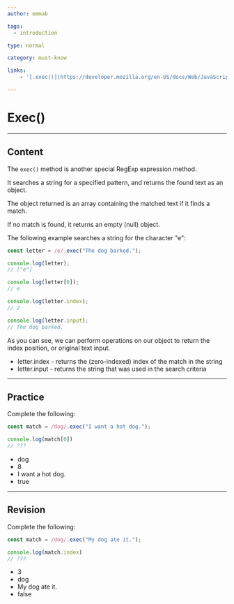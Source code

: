 ```yaml
---
author: emmab

tags:
  - introduction

type: normal

category: must-know

links:
	- '[.exec()](https://developer.mozilla.org/en-US/docs/Web/JavaScript/Reference/Global_Objects/RegExp/exec){website}'

---
```


# Exec()

---
## Content

The `exec()` method is another special RegExp expression method.

It searches a string for a specified pattern, and returns the found text as an object.

The object returned is an array containing the matched text if it finds a match.

If no match is found, it returns an empty (null) object.

The following example searches a string for the character "e":

```javascript
const letter = /e/.exec("The dog barked.");

console.log(letter);
// ["e"]

console.log(letter[0]);
// e

console.log(letter.index);
// 2

console.log(letter.input);
// The dog barked.
```

As you can see, we can perform operations on our object to return the index position, or original text input.

- letter.index - returns the (zero-indexed) index of the match in the string
- letter.input - returns the string that was used in the search criteria

---
## Practice

Complete the following:

```javascript
const match = /dog/.exec("I want a hot dog.");

console.log(match[0])
// ???
```

- dog
- 8
- I want a hot dog.
- true

---
## Revision

Complete the following:

```javascript
const match = /dog/.exec("My dog ate it.");

console.log(match.index)
// ???
```

- 3
- dog
- My dog ate it.
- false